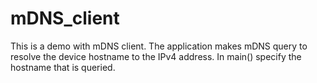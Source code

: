 # mDNS_client
This is a demo with mDNS client. The application makes mDNS query to resolve the device hostname to the IPv4 address. In main() specify the hostname that is queried.
